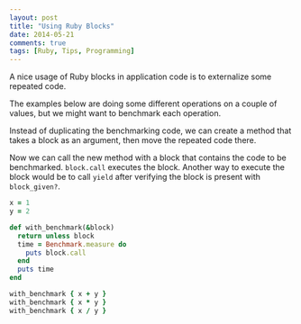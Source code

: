 ```yaml
---
layout: post
title: "Using Ruby Blocks"
date: 2014-05-21
comments: true
tags: [Ruby, Tips, Programming]
---
```


A nice usage of Ruby blocks in application code is to externalize some repeated code.

The examples below are doing some different operations on a couple of values, but we might want to benchmark each operation.

Instead of duplicating the benchmarking code, we can create a method that takes a block as an argument, then move the repeated code there.

Now we can call the new method with a block that contains the code to be benchmarked. `block.call` executes the block. Another way to execute the block would be to call `yield` after verifying the block is present with `block_given?`.

``` ruby
x = 1
y = 2

def with_benchmark(&block)
  return unless block
  time = Benchmark.measure do
    puts block.call
  end
  puts time
end

with_benchmark { x + y }
with_benchmark { x * y }
with_benchmark { x / y }
```

